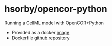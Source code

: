 # hsorby/opencor-python

Running a CellML model with OpenCOR+Python

- Provided as a docker [image](https://hub.docker.com/r/hsorby/opencor-python)
- Dockerfile [github repository](https://github.com/hsorby/docker_opencor_run_model.git)

